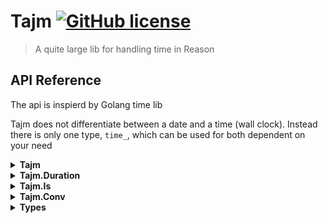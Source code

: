 # Tajm [![GitHub license](https://img.shields.io/badge/license-MIT-blue.svg?style=flat-square)](https://github.com/crholm/tajm/blob/master/LICENSE)

> A quite large lib for handling time in Reason

## API Reference
The api is inspierd by Golang time lib

Tajm does not differentiate between a date and a time (wall clock). Instead there is only one type, `time_`, which can be used for both dependent on your need

<details>
<summary><strong>Tajm</strong></summary>

#### `let zero = () => time_`
```reason 
Tajm.zero() |> Tajm.string |> Js.log
// 1970-01-01T00:00:00.000Z
```


#### `let now = () => time_`
```reason
Tajm.now() |> Tajm.string |> Js.log
// 2020-08-07T07:38:57.613Z
```
#### `let ofUnix: (f: float) => time_`
```reason 
Tajm.ofUnix(1585443600000.)  |> Tajm.string |> Js.log
// 2020-03-29T01:00:00.000Z
```

#### `let make: (~y, ~m, ~d, ~hour, ~min, ~sec, ~ms, loc) => time_`

```reason 
Tajm.make(
  ~y=2020,
  ~m=February,
  ~d=29,
  ~hour=15,
  ~min=32,
  ~sec=42,
  ~ms=123,
  Tajm.z,
)
|> Tajm.string
|> Js.log;
// 2020-02-29T15:32:42.123Z

```

#### `let compare: (t1: time_, t2: time_) => int`
```reason 
Tajm.zero |> Tajm.compare(Tajm.now()) |> Js.log
// 1
```

#### `let unix: (t: time_) => float`
```reason 
Tajm.now() |> Tajm.unix |> Js.log
// 1596788909886
```
#### `let toJs: (t: time_) => Js.Date.t`
```reason 
Tajm.now() |> Tajm.toJs |> Js.log
// 2020-08-07T08:29:14.241Z
```

#### `let add: (dur: duration_, t: time_) => time_`
```reason
Tajm.now()
|> tee2(Tajm.string, Js.log)
|> Tajm.add(Tajm.Duration.hour)
|> Tajm.string
|> Js.log
// 2020-08-07T08:35:18.066Z
// 2020-08-07T09:35:18.066Z
```

#### `let sub: (t1: time_, t2: time_) => duration_`
```reason 
let t1 = Tajm.now();
let t2 =
  t1 |> Tajm.add(Tajm.Duration.hour) |> Tajm.add(15. *. Tajm.Duration.minute);
Tajm.sub(t1, t2) |> Tajm.Duration.string |> Js.log
// -1h15m0s
```

#### `let since: (t: time_) => duration_`
```reason 
Tajm.now()
|> Tajm.add((-35.) *. Tajm.Duration.secound)
|> Tajm.since
|> Tajm.Duration.string
|> Js.log;
// 0h0m35s
```
#### `let until: (t: time_) => duration_`
```reason 
Tajm.now()
|> Tajm.add(2. *. Tajm.Duration.minute)
|> Tajm.until
|> Tajm.Duration.string
|> Js.log;
// 0h2m0s
```

#### `let truncate: (_m: duration_, t: time_) => time_`
```reason 
Tajm.now() |> Tajm.truncate(Tajm.Duration.minute) |> Tajm.string |> Js.log
// 2020-08-07T08:52:00.000Z
```


#### `let before: (t2: time_, t1: time_) => bool`
```reason 
Tajm.now()->Tajm.before(Tajm.zero) |> Js.log;
// false
```
#### `let after: (t2: time_, t1: time_) => bool`
```reason 
Tajm.now()->Tajm.after(Tajm.zero) |> Js.log;
// true
```

#### `let future: (t: time_) => bool`
```reason
Tajm.zero |> Tajm.future |> Js.log;
// false
```

#### `let past: (t: time_) => bool`
```reason
Tajm.zero |> Tajm.past |> Js.log;
// true
```


#### `let atUTC = (t: time_) => time_`
```reason 
Tajm.now()
|> Tajm.atUTC
|> Tajm.format("2006-01-02 15:04:05 Z07:00")
|> Js.log
// 2020-08-07 09:05:38 Z
```
#### `let atLocal = (t: time_) => time_`
```reason 
Tajm.now()
|> Tajm.atLocal
|> Tajm.format("2006-01-02 15:04:05 Z07:00")
|> Js.log
// 2020-08-07 11:05:38 +02:00
```

#### `let atFixed = (name: string, sec: int) => time_`
```reason
Tajm.now()
|> Tajm.atFixed("CEST", 2 * 60 * 60)
|> Tajm.format("2006-01-02 15:04:05 MST")
|> Js.log
// 2020-08-07 11:07:46 CEST
```

#### `let at = (loc: location_, t: time_) => time_`
```reason
Tajm.now()
|> Tajm.at(Tajm.local)
|> Tajm.format("2006-01-02 15:04:05 MST")
|> Js.log;
// 2020-08-07 11:10:21 Central European Summer Time
```


#### `let zone = (t: time_) => location_`
```reason
let zone = Tajm.now() |> Tajm.at(Tajm.local) |> Tajm.zone;
Tajm.zero
|> Tajm.at(zone)
|> Tajm.format("2006-01-02 15:04:05 Z07:00")
|> Js.log;
// 1970-01-01 01:00:00 +01:00
```

#### `let location: (name: string) => option(location_)`


#### `let weekday: (t: time_) => weekday_`
```reason
Tajm.now() |> Tajm.weekday |> Tajm.Conv.stringOfWeekday |> Js.log
// Thursday
```
#### `let year: (t: time_) => int`
```reason
Tajm.zero |> Tajm.year |> Js.log;
// 1970
```

#### `let month: (t: time_) => month_`
```reason
Tajm.zero |> Tajm.month |> Tajm.Conv.stringOfMonth |> Js.log
// January
```

#### `let day: (t: time_) => int`
```reason 
Tajm.zero |> Tajm.day |> Js.log
// 1
```
#### `let hour: (t: time_) => int`
```reason
Tajm.zero |> Tajm.hour |> Js.log
// 0
```
#### `let minute: (t: time_) => int`
```reason
Tajm.zero |> Tajm.minute |> Js.log
// 0
```
#### `let second: (t: time_) => int`
```reason
Tajm.zero |> Tajm.second |> Js.log
// 0
```
#### `let millisecond: (t: time_) => int`
```reason
Tajm.zero |> Tajm.millisecond |> Js.log
// 0
```

#### `let yearDay: (t: time_) => int`
```reason
Tajm.now() |> Tajm.yearDay |> Js.log
// 220
```
#### `let week: (t: time_) => int`
```Tajm.now() |> Tajm.week |> Js.log
   32
```
#### `let clock: (t: time_) => (int, int, int)`
```reason
Tajm.now() |> Tajm.clock |> Js.log
// [ 9, 29, 43 ]
```
#### `let date: (t: time_) => (int, month_, int)`
```
Tajm.now() |> Tajm.date |> Js.log
// [ 2020, 7, 7 ]
```

#### `let set: (~y, ~m, ~d, ~hour, ~min, ~sec, ~ms, _time) => time_`
```reason
Tajm.now() |> Tajm.set(~d=1) |> Tajm.string |> Js.log
// 1999-08-01T09:32:06.946Z
```
#### `let setDate: (y: int, m: month_, d: int, t: time_) => time_`
```reason
Tajm.now() |> Tajm.setDate(1999, August, 1) |> Tajm.string |> Js.log
// 1999-08-01T09:33:27.010Z
```

#### `let setClock: (hour: int, min: int, sec: int, t: time_) => time_`
```reason
Tajm.now() |> Tajm.setClock(10, 10, 10) |> Tajm.string |> Js.log
// 2020-08-07T10:10:10.552Z
```

#### `let addDate: (~y, ~m, ~d, t: time_) => time_`
```reason
Tajm.zero |> Tajm.addDate(~y=1, ~m=2, ~d=3) |> Tajm.string |> Js.log
// 1971-03-04T00:00:00.000Z
```
#### `let startOf = (u: timeunit_, t: time_) => time_`
```reason
Tajm.now() |> Tajm.startOf(Day) |> Tajm.string |> Js.log
// 2020-08-07T00:00:00.000Z
```
#### `let endOf = (u: timeunit_, t: time_) => time_`
```reason
Tajm.now() |> Tajm.endOf(Day) |> Tajm.string |> Js.log
// 2020-08-07T23:59:59.999Z
```

#### `let format: (format: string, t: time_) => string`
```reason
Tajm.now() |> Tajm.format(Tajm.fmtRFC850) |> Tajm.string |> Js.log
// Friday, 07-Aug-20 09:40:55 UTC
Tajm.now() |> Tajm.format("2006-01-02T15:04:05Z07:00") |> Tajm.string |> Js.log
// 2020-08-07T09:40:55Z

```
#### `let parse: (format: string, t: string) => time_`
```reason
"2020-08-07 09:40:55 +02:00"
|> Tajm.parse("2006-01-02 15:04:05 Z07:00")
|> (
  fun
  | Some(t) => t |> Tajm.string
  | None => "Failed to parse"
)
|> Js.log;
// 2020-08-07T07:40:55.000Z
```

#### `let string: (t: time_) => string`
```reason
Tajm.now() |> Tajm.string |> Js.log;
// 2020-08-07T09:47:58.315Z
```

</details>


<details>
<summary><strong>Tajm.Duration</strong></summary>

#### `let millisecond: duration_`
#### `let secound: duration_`
#### `let minute: duration_`
#### `let hour: duration_`

#### `let truncate: (m: duration_, d: duration_) => duration_`
#### `let string: (d: duration_) => string`
#### `let parse: (d: string) => duration_`

</details>

<details>
<summary><strong>Tajm.Is</strong></summary>

#### `let  equal: (t1: time_, t2: time_) => bool`
#### `let  zero: (t: time_) => bool`

#### `let  year: (y: int, t: time_) => bool`
#### `let  month: (m: month_, t: time_) => bool`
#### `let  day: (d: int, t: time_) => bool`
#### `let  hour: (h: int, t: time_) => bool`
#### `let  minute: (m: int, t: time_) => bool`
#### `let  second: (s: int, t: time_) => bool`
#### `let  millisecond: (ms: int, t: time_) => bool`

#### `let  weekday: (w: weekday_, t: time_) => bool`
#### `let  monday: (t: time_) => bool`
#### `let  tuesday: (t: time_) => bool`
#### `let  wednesday: (t: time_) => bool`
#### `let  thursday: (t: time_) => bool`
#### `let  friday: (t: time_) => bool`
#### `let  saturday: (t: time_) => bool`
#### `let  sunday: (t: time_) => bool`

#### `let  weekend: (t: time_) => bool`
#### `let  leapYear: (t: time_) => bool`

#### `let  sameYear: (t: time_) => bool`
#### `let  sameMonth: (t: time_) => bool`
#### `let  sameDay: (t: time_) => bool`
#### `let  sameHour: (t: time_) => bool`
#### `let  sameMinute: (t: time_) => bool`
#### `let  sameSecond: (t: time_) => bool`
#### `let  sameMillisecond: (t: time_) => bool`

</details>

<details>
<summary><strong>Tajm.Conv</strong></summary>

#### `let stringOfWeekday: (weekday: weekday_) => string`
#### `let stringOfWeekdayShort: (weekday: weekday_) => string`
#### `let intOfWeekday: (weekday: weekday_) => int`
#### `let weekdayOfInt: (i: int) => weekday_`
#### `let intOfMonth: (month: month_) => int`
#### `let monthOfInt: (i: int) => month_`
#### `let monthOfStringShort: (m: string) => month_`
#### `let stringOfMonth: (month: month_) => string`
#### `let stringShortOfMonth: (month: month_) => string`
#### `let daysInYear: (year: int) => int`
#### `let daysInMonth: (year: int, month: month_) => int`

</details>



<details>
<summary><strong>Types</strong></summary>

```reason
type time_ = {
  t: int64,
  loc: location_,
};
```


```reason
type duration_ = float;
```


```reason
type month_ =
  | January
  | February
  | March
  | April
  | May
  | June
  | July
  | August
  | September
  | October
  | November
  | December;
```


```reason
type weekday_ =
  | Monday
  | Tuesday
  | Wednesday
  | Thursday
  | Friday
  | Saturday
  | Sunday;
  ```

```reason
type location_ =
  | Fixed(string, int)     // (name, offset) in secound, Fixed("CET", 3600)
  | Local                  // Uses the local location defined by the environment
  | IANA(Tajm_Iana_Tz.tz); // A IANA location, eg Europe/London
```

</details>
